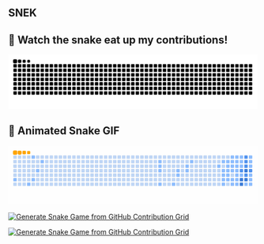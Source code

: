 ## SNEK 

## 🐍 Watch the snake eat up my contributions!

<picture>
  <source media="(prefers-color-scheme: dark)" srcset="dist/github-snake-dark.svg" />
  <source media="(prefers-color-scheme: light)" srcset="dist/github-ocean.gif" />
  <img alt="github-snake" src="dist/github-snake.svg" />
</picture>

## 🌊 Animated Snake GIF
![Snake GIF](dist/ocean.gif)

[![Generate Snake Game from GitHub Contribution Grid](https://github.com/Exios66/snek/actions/workflows/snake.yml/badge.svg)](https://github.com/Exios66/snek/actions/workflows/snake.yml)

[![Generate Snake Game from GitHub Contribution Grid](https://github.com/Exios66/snek/actions/workflows/generate-snake-game-from-github-contribution-grid.yml/badge.svg?event=check_run)](https://github.com/Exios66/snek/actions/workflows/generate-snake-game-from-github-contribution-grid.yml)

